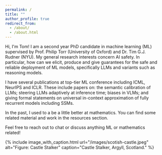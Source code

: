 ```yaml
---
permalink: /
title: ""
author_profile: true
redirect_from: 
  - /about/
  - /about.html
---
```



Hi, I'm Tom! I am a second year PhD candidate in machine learning (ML) supervised by Prof. Philip Torr (University of Oxford) and Dr. Tim G.J. Rudner (NYU). My general research interests concern AI safety. In particular, how can we elicit, produce and give guarantees for the safe and reliable deployment of ML models, specifically LLMs and variants such as reasoning models. 

I have several publications at top-tier ML conference including ICML, NeurIPS and ICLR. These include papers on: the semantic calibration of LLMs; steering LLMs adaptively at inference time; biases in VLMs; and giving formal statements on universal in-context approximation of fully recurrent models including SSMs.

In the past, I used to a be a little better at mathematics. You can find some related material and work in the resources section. 

Feel free to reach out to chat or discuss anything ML or mathematics related!

{% include image_with_caption.html url="/images/scotish-castle.jpeg" alt="Figure: Castle Stalker" caption="Castle Stalker, Argyll, Scotland." %}
